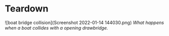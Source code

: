 # Teardown
![boat bridge collision](Screenshot 2022-01-14 144030.png)
*What happens when a boat collides with a opening drawbridge.*

